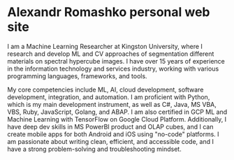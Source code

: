 # Alexandr Romashko personal web site
I am a Machine Learning Researcher at Kingston University, where I research and develop ML and CV approaches of segmentation different materials on spectral hypercube images. I have over 15 years of experience in the information technology and services industry, working with various programming languages, frameworks, and tools.

My core competencies include ML, AI, cloud development, software development, integration, and automation. I am proficient with Python, which is my main development instrument, as well as C#, Java, MS VBA, VBS, Ruby, JavaScript, Golang, and ABAP. I am also certified in GCP ML and Machine Learning with TensorFlow on Google Cloud Platform. Additionally, I have deep dev skills in MS PowerBI product and OLAP cubes, and I can create mobile apps for both Android and iOS using "no-code" platforms. I am passionate about writing clean, efficient, and accessible code, and I have a strong problem-solving and troubleshooting mindset.
